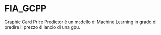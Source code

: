 # FIA_GCPP
Graphic Card Price Predictor è un modello di Machine Learning 
in grado di predire il prezzo di lancio di una gpu.
